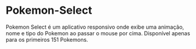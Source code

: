 # Pokemon-Select
Pokemon Select é um aplicativo responsivo onde exibe uma animação, nome e tipo do Pokemon ao passar o mouse por cima. Disponível apenas para os primeiros 151 Pokemons.

